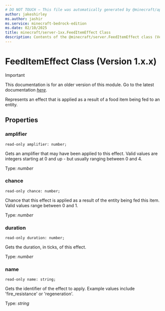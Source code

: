 ```yaml
---
# DO NOT TOUCH — This file was automatically generated by @minecraft/api-docs-generator, to report problems file an issue at https://github.com/Mojang/minecraft-scripting-libraries
author: jakeshirley
ms.author: jashir
ms.service: minecraft-bedrock-edition
ms.date: 02/10/2025
title: minecraft/server-1xx.FeedItemEffect Class
description: Contents of the @minecraft/server.FeedItemEffect class (Version 1.x.x).
---
```

# FeedItemEffect Class (Version 1.x.x)

> [!IMPORTANT]
> This documentation is for an older version of this module. Go to the latest documentation [*here*](../../../scriptapi/minecraft/server/FeedItemEffect.md).

Represents an effect that is applied as a result of a food item being fed to an entity.

## Properties

### **amplifier**
`read-only amplifier: number;`

Gets an amplifier that may have been applied to this effect. Valid values are integers starting at 0 and up - but usually ranging between 0 and 4.

Type: *number*

### **chance**
`read-only chance: number;`

Chance that this effect is applied as a result of the entity being fed this item. Valid values range between 0 and 1.

Type: *number*

### **duration**
`read-only duration: number;`

Gets the duration, in ticks, of this effect.

Type: *number*

### **name**
`read-only name: string;`

Gets the identifier of the effect to apply. Example values include 'fire_resistance' or 'regeneration'.

Type: *string*
